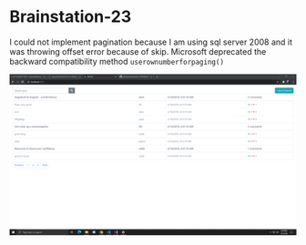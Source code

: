 # Brainstation-23

I could not implement pagination because I am using sql server 2008 and it was throwing offset error because of skip. Microsoft deprecated the backward compatibility method `userownumberforpaging()`

<p align="center"> 
    <a href="https://tasin5541.github.io" target="_blank">
    <img src="/Screenshot (11).png" align="center"></img>
    </a>
</p>
